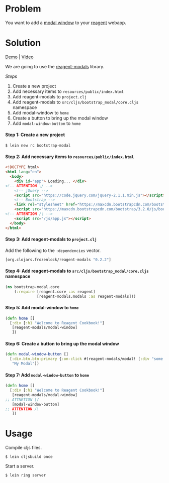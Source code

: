 # Problem

You want to add a [modal window](http://getbootstrap.com/javascript/) to your [reagent](https://github.com/reagent-project/reagent) webapp.

# Solution

[Demo](http://rc-bootstrap-modal.s3-website-us-west-1.amazonaws.com/) | [Video](https://www.youtube.com/watch?v=qRJiAp92TPg)

We are going to use the [reagent-modals](https://github.com/Frozenlock/reagent-modals) library.

*Steps*

1. Create a new project
2. Add necessary items to `resources/public/index.html`
3. Add reagent-modals to `project.clj`
4. Add reagent-modals to `src/cljs/bootstrap_modal/core.cljs` namespace
5. Add modal-window to `home`
6. Create a button to bring up the modal window
7. Add `modal-window-button` to `home`

#### Step 1: Create a new project

```
$ lein new rc bootstrap-modal
```

#### Step 2: Add necessary items to `resources/public/index.html`

```html
<!DOCTYPE html>
<html lang="en">
  <body>
    <div id="app"> Loading... </div>
<!-- ATTENTION \/ -->
    <!-- jQuery -->
    <script src="https://code.jquery.com/jquery-2.1.1.min.js"></script>
    <!-- Bootstrap -->
    <link rel="stylesheet" href="https://maxcdn.bootstrapcdn.com/bootstrap/3.2.0/css/bootstrap.min.css">
    <script src="https://maxcdn.bootstrapcdn.com/bootstrap/3.2.0/js/bootstrap.min.js"></script>
<!-- ATTENTION /\ -->
    <script src="/js/app.js"></script>
  </body>
</html>
```

#### Step 3: Add reagent-modals to `project.clj`

Add the following to the `:dependencies` vector.

```clojure
[org.clojars.frozenlock/reagent-modals "0.2.2"]
```

#### Step 4: Add reagent-modals to `src/cljs/bootstrap_modal/core.cljs` namespace

```clojure
(ns bootstrap-modal.core
    (:require [reagent.core :as reagent]
              [reagent-modals.modals :as reagent-modals]))
```

#### Step 5: Add modal-window to `home`

```clojure
(defn home []
  [:div [:h1 "Welcome to Reagent Cookbook!"]
   [reagent-modals/modal-window]
   ])
```
#### Step 6: Create a button to bring up the modal window

```clojure
(defn modal-window-button []
  [:div.btn.btn-primary {:on-click #(reagent-modals/modal! [:div "some message to the user!"])} 
   "My Modal"])
```

#### Step 7: Add `modal-window-button` to `home`

```clojure
(defn home []
  [:div [:h1 "Welcome to Reagent Cookbook!"]
   [reagent-modals/modal-window]
;; ATTNETION \/
   [modal-window-button]
;; ATTENTION /\
   ])
```

# Usage

Compile cljs files.

```
$ lein cljsbuild once
```

Start a server.

```
$ lein ring server
```
